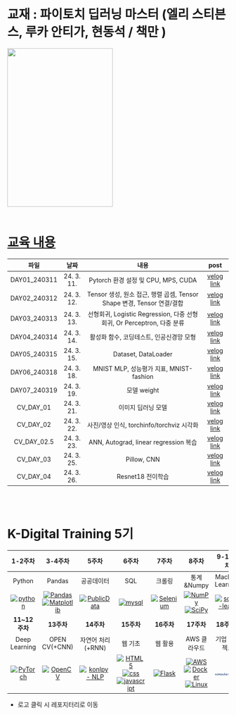 # 교재 : 파이토치 딥러닝 마스터 (엘리 스티븐스, 루카 안티가, 현동석 / 책만 )
<img src="https://github.com/juugii-ho/KDT_11-13W_Deep-Learning-OpenCV/blob/master/R1280x0.jpeg?raw=true" width="240" height="360"/> 

<br>
<br>

# [교육 내용](https://velog.io/@bbalgang/series/기록-딥러닝)

 | **파일** | **날짜** | **내용** | **post**|
 |:-----:|:-----:|:-----:|:------:|
 | DAY01_240311 | 24. 3. 11. | Pytorch 환경 설정 및 CPU, MPS, CUDA | [velog link]( https://velog.io/@bbalgang/311-딥러닝-1일차 ) |
 | DAY02_240312 | 24. 3. 12. | Tensor 생성, 원소 접근, 행렬 곱셈, Tensor Shape 변경, Tensor 연결/결합 | [velog link]( https://velog.io/@bbalgang/312-딥러닝-2일차 ) |
 | DAY03_240313 | 24. 3. 13. | 선형회귀, Logistic Regression, 다중 선형 회귀, Or Perceptron, 다중 분류 | [velog link]( https://velog.io/@bbalgang/313-딥러닝-3일차 ) |
 | DAY04_240314 | 24. 3. 14. | 활성화 함수, 코딩테스트, 인공신경망 모형 | [velog link]( https://velog.io/@bbalgang/314-머신러닝-4일차 ) |
 | DAY05_240315 | 24. 3. 15. | Dataset, DataLoader | [velog link]( https://velog.io/@bbalgang/315-딥러닝-5일차 ) |
 | DAY06_240318 | 24. 3. 18. | MNIST MLP, 성능평가 지표, MNIST-fashion | [velog link]( https://velog.io/@bbalgang/34-머신러닝-6일차-7dqodwpc ) |
 | DAY07_240319 | 24. 3. 19. | 모델 weight | [velog link]( https://velog.io/@bbalgang/319-딥러닝-7일차 ) |
 | CV_DAY_01 | 24. 3. 21. | 이미지 딥러닝 모델 | [velog link]( https://velog.io/@bbalgang/321-OPENCV-1일차 ) |
 | CV_DAY_02 | 24. 3. 22. | 사진/영상 인식, torchinfo/torchviz 시각화 | [velog link]( https://velog.io/@bbalgang/322-OPENCV-2일차 ) |
 | CV_DAY_02.5 | 24. 3. 23. | ANN, Autograd, linear regression 복습 | [velog link]( https://velog.io/@bbalgang/323-딥러닝-보충수업-hujv9irk ) |
 | CV_DAY_03 | 24. 3. 25. | Pillow, CNN | [velog link]( https://github.com/juugii-ho/KDT_11-13W_Deep-Learning-OpenCV/new/master?filename=README.md ) |
 | CV_DAY_04 | 24. 3. 26. | Resnet18 전이학습 | [velog link]( https://velog.io/@bbalgang/326-OPENCV-4일차 ) |



<br>
<br>

# K-Digital Training 5기


|     1-2주차       |     3-4주차       |        5주차        |     6주차       |     7주차       |         8주차           |             9-10주차                |
|:----------------:|:----------------:|:-------------------:|:----------------:|:----------------:|:------------------------:|:-----------------------------------:|
| Python         | Pandas         | 공공데이터        | SQL            | 크롤링         | 통계&Numpy         | Machine Learning              |
| [![python](https://img.shields.io/badge/Python-3776AB?style=for-the-badge&logo=python&logoColor=white)](https://github.com/juugii-ho/Python) | [![Pandas](https://img.shields.io/badge/pandas-%23150458.svg?style=for-the-badge&logo=pandas&logoColor=white)](https://github.com/juugii-ho/EXAM_PANDAS_MATPLOT) <br> [![Matplotlib](https://img.shields.io/badge/Matplotlib-%23ffffff.svg?style=for-the-badge&logo=Matplotlib&logoColor=black)](https://github.com/juugii-ho/EXAM_PANDAS_MATPLOT)| [![PublicData](https://img.shields.io/badge/PublicData-2ea44f)](https://github.com/juugii-ho/EXAM_PublicData) | [![mysql](https://img.shields.io/badge/MySQL-00000F?style=for-the-badge&logo=mysql&logoColor=white)](https://github.com/juugii-ho/SQL-Scripts) | [![Selenium](https://img.shields.io/badge/-selenium-%43B02A?style=for-the-badge&logo=selenium&logoColor=white)](https://github.com/juugii-ho/Crawling) | [![NumPy](https://img.shields.io/badge/numpy-%23013243.svg?style=for-the-badge&logo=numpy&logoColor=white)](https://github.com/juugii-ho/Numpy) <br> [![SciPy](https://img.shields.io/badge/SciPy-%230C55A5.svg?style=for-the-badge&logo=scipy&logoColor=%white)](https://github.com/juugii-ho/Numpy) | [![scikit-learn](https://img.shields.io/badge/scikit--learn-%23F7931E.svg?style=for-the-badge&logo=scikit-learn&logoColor=white)](https://github.com/juugii-ho/Machine-learning) |
|     **11~12주차**     |     **13주차**    |  **14주차**    |**15주차**|  **16주차**      | **17주차**   | **18주차~**    |
| Deep Learning          | OPEN CV(+CNN)                       | 자연어 처리(+RNN)        | 웹 기초                                    | 웹 활용               | AWS 클라우드 | 기업 프로젝트  |
| [![PyTorch](https://img.shields.io/badge/PyTorch-%23EE4C2C.svg?style=for-the-badge&logo=PyTorch&logoColor=white)](https://github.com/juugii-ho/Deep-Learning) | [![OpenCV](https://img.shields.io/badge/opencv-%23white.svg?style=for-the-badge&logo=opencv&logoColor=white)](https://github.com/juugii-ho/Deep-Learning) |   [![konlpy - NLP](https://img.shields.io/static/v1?label=konlpy&message=NLP&color=2ea44f)](https://github.com/juugii-ho/NLP)| [![HTML5](https://img.shields.io/badge/html5-%23E34F26.svg?style=for-the-badge&logo=html5&logoColor=white)](https://github.com/juugii-ho/SERVICE_ML) <br> [![css](https://img.shields.io/badge/CSS-239120?&style=for-the-badge&logo=css3&logoColor=white)](https://github.com/juugii-ho/SERVICE_ML) <br> [![javascript](https://img.shields.io/badge/JavaScript-F7DF1E?style=for-the-badge&logo=JavaScript&logoColor=white)](https://github.com/juugii-ho/SERVICE_ML)| [![Flask](https://img.shields.io/badge/flask-%23000.svg?style=for-the-badge&logo=flask&logoColor=white)](https://github.com/juugii-ho/KDT_15-16W_SERVICE_ML-Flask)  <br> | [![AWS](https://img.shields.io/badge/AWS-%23FF9900.svg?style=for-the-badge&logo=amazon-aws&logoColor=white)](https://velog.io/@bbalgang/series/기록-AWS-클라우드)<br>[![Docker](https://img.shields.io/badge/docker-%230db7ed.svg?style=for-the-badge&logo=docker&logoColor=white)](https://velog.io/@bbalgang/series/기록-AWS-클라우드)<br>[![Linux](https://img.shields.io/badge/Linux-FCC624?style=for-the-badge&logo=linux&logoColor=black)](https://velog.io/@bbalgang/series/기록-AWS-클라우드)|[![computer_mate](https://github.com/juugii-ho/Project_CompterMate/blob/main/logo_c.png)](https://github.com/juugii-ho/Project_CompterMate)|
- 로고 클릭 시 레포지터리로 이동
